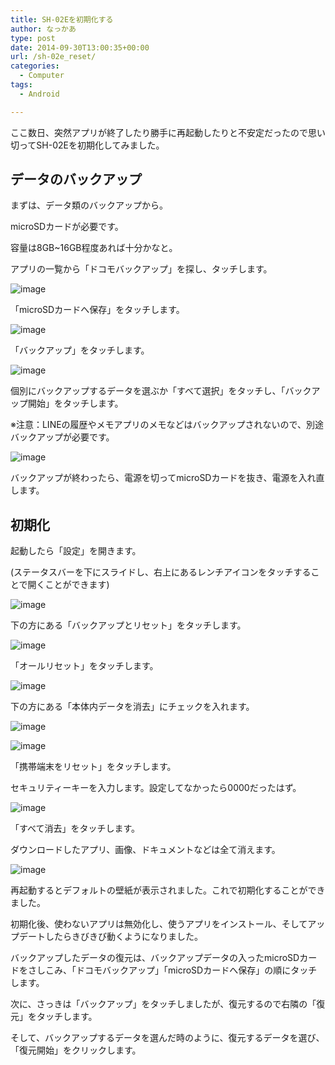 ```yaml
---
title: SH-02Eを初期化する
author: なっかあ
type: post
date: 2014-09-30T13:00:35+00:00
url: /sh-02e_reset/
categories:
  - Computer
tags:
  - Android

---
```

ここ数日、突然アプリが終了したり勝手に再起動したりと不安定だったので思い切ってSH-02Eを初期化してみました。

## データのバックアップ
  
まずは、データ類のバックアップから。
  
microSDカードが必要です。
  
容量は8GB~16GB程度あれば十分かなと。
  
アプリの一覧から「ドコモバックアップ」を探し、タッチします。
  
![image](/img/wp/20140928_sh02e_backup_1.png)
  
「microSDカードへ保存」をタッチします。

![image](/img/wp/20140928_sh02e_backup_2.png)
  
「バックアップ」をタッチします。
  
![image](/img/wp/20140928_sh02e_backup_3.png)
  
個別にバックアップするデータを選ぶか「すべて選択」をタッチし、「バックアップ開始」をタッチします。
  
※注意：LINEの履歴やメモアプリのメモなどはバックアップされないので、別途バックアップが必要です。
  
![image](/img/wp/20140928_sh02e_backup_4.png)
  
バックアップが終わったら、電源を切ってmicroSDカードを抜き、電源を入れ直します。

## 初期化
  
起動したら「設定」を開きます。
  
(ステータスバーを下にスライドし、右上にあるレンチアイコンをタッチすることで開くことができます)
  
![image](/img/wp/20140928_sh02e_reset_1.png)
  
下の方にある「バックアップとリセット」をタッチします。
  
![image](/img/wp/20140928_sh02e_reset_2.png)
  
「オールリセット」をタッチします。
  
![image](/img/wp/20140928_sh02e_reset_3.png)
  
下の方にある「本体内データを消去」にチェックを入れます。
  
![image](/img/wp/20140928_sh02e_reset_4.png)
  
![image](/img/wp/20140928_sh02e_reset_5.png)
  
「携帯端末をリセット」をタッチします。
  
セキュリティーキーを入力します。設定してなかったら0000だったはず。
  
![image](/img/wp/20140928_sh02e_reset_6.png)
  
「すべて消去」をタッチします。
  
ダウンロードしたアプリ、画像、ドキュメントなどは全て消えます。
  
![image](/img/wp/20140928_sh02e_reset_7.png)
  
再起動するとデフォルトの壁紙が表示されました。これで初期化することができました。
  
初期化後、使わないアプリは無効化し、使うアプリをインストール、そしてアップデートしたらきびきび動くようになりました。
  
バックアップしたデータの復元は、バックアップデータの入ったmicroSDカードをさしこみ、「ドコモバックアップ」「microSDカードへ保存」の順にタッチします。
  
次に、さっきは「バックアップ」をタッチしましたが、復元するので右隣の「復元」をタッチします。
  
そして、バックアップするデータを選んだ時のように、復元するデータを選び、「復元開始」をクリックします。

